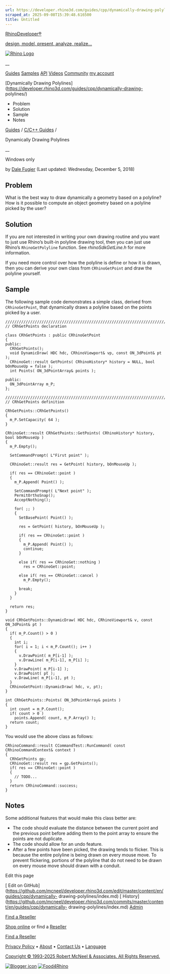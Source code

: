 ```yaml
---
url: https://developer.rhino3d.com/guides/cpp/dynamically-drawing-polylines/
scraped_at: 2025-09-08T15:39:48.616500
title: Untitled
---
```


[RhinoDeveloper®](/)

[design, model, present, analyze, realize...](/)

[![Rhino Logo](https://developer.rhino3d.com/images/rhinodevlogo.png)](/)

__

[Guides](https://developer.rhino3d.com/guides)
[Samples](https://developer.rhino3d.com/samples)
[API](https://developer.rhino3d.com/api)
[Videos](https://developer.rhino3d.com/videos)
[Community](https://discourse.mcneel.com/c/rhino-developer) [my account
](https://www.rhino3d.com/my-account/ "Manage your account, licenses, and
teams")

[Dynamically Drawing
Polylines](https://developer.rhino3d.com/guides/cpp/dynamically-drawing-
polylines/)

  * Problem
  * Solution
  * Sample
  * Notes

[Guides](https://developer.rhino3d.com/en/guides/) / [C/C++
Guides](https://developer.rhino3d.com/en/guides/cpp/) /

Dynamically Drawing Polylines

__

Windows only

by [Dale Fugier](https://discourse.mcneel.com/u/dale/) (Last updated:
Wednesday, December 5, 2018)

## Problem

What is the best way to draw dynamically a geometry based on a polyline? How
is it possible to compute an object geometry based on a polyline picked by the
user?

## Solution

If you are not interested in writing your own drawing routine and you want to
just use Rhino’s built-in polyline drawing tool, then you can just use Rhino’s
`RhinoGetPolyline` function. See _rhinoSdkGetLine.h_ for more information.

If you need more control over how the polyline is define or how it is drawn,
then you can derive your own class from `CRhinoGetPoint` and draw the polyline
yourself.

## Sample

The following sample code demonstrates a simple class, derived from
`CRhinoGetPoint`, that dynamically draws a polyline based on the points picked
by a user.

    
    
    /////////////////////////////////////////////////////////////////////////////
    // CRhGetPoints declaration
    
    class CRhGetPoints : public CRhinoGetPoint
    {
    public:
      CRhGetPoints();
      void DynamicDraw( HDC hdc, CRhinoViewport& vp, const ON_3dPoint& pt );
      CRhinoGet::result GetPoints( CRhinoHistory* history = NULL, bool bOnMouseUp = false );
      int Points( ON_3dPointArray& points );
    
    public:
      ON_3dPointArray m_P;
    };
    
    /////////////////////////////////////////////////////////////////////////////
    // CRhGetPoints definition
    
    CRhGetPoints::CRhGetPoints()
    {
      m_P.SetCapacity( 64 );
    }
    
    CRhinoGet::result CRhGetPoints::GetPoints( CRhinoHistory* history, bool bOnMouseUp )
    {
      m_P.Empty();
    
      SetCommandPrompt( L"First point" );
    
      CRhinoGet::result res = GetPoint( history, bOnMouseUp );
    
      if( res == CRhinoGet::point )
      {
        m_P.Append( Point() );
    
        SetCommandPrompt( L"Next point" );
        PermitOrthoSnap();
        AcceptNothing();
    
        for( ;; )
        {
          SetBasePoint( Point() );
    
          res = GetPoint( history, bOnMouseUp );
    
          if( res == CRhinoGet::point )
          {
            m_P.Append( Point() );
            continue;
          }
    
          else if( res == CRhinoGet::nothing )
            res = CRhinoGet::point;
    
          else if( res == CRhinoGet::cancel )
            m_P.Empty();
    
          break;
        }
      }
    
      return res;
    }
    
    void CRhGetPoints::DynamicDraw( HDC hdc, CRhinoViewport& v, const ON_3dPoint& pt )
    {
      if( m_P.Count() > 0 )
      {
        int i;
        for( i = 1; i < m_P.Count(); i++ )
        {
          v.DrawPoint( m_P[i-1] );
          v.DrawLine( m_P[i-1], m_P[i] );
        }
        v.DrawPoint( m_P[i-1] );
        v.DrawPoint( pt );
        v.DrawLine( m_P[i-1], pt );
      }
      CRhinoGetPoint::DynamicDraw( hdc, v, pt);
    }
    
    int CRhGetPoints::Points( ON_3dPointArray& points )
    {
      int count = m_P.Count();
      if( count > 0 )
        points.Append( count, m_P.Array() );
      return count;
    }
    

You would use the above class as follows:

    
    
    CRhinoCommand::result CCommandTest::RunCommand( const CRhinoCommandContext& context )
    {
      CRhGetPoints gp;
      CRhinoGet::result res = gp.GetPoints();
      if( res == CRhinoGet::point )
      {
        // TODO...
      }
      return CRhinoCommand::success;
    }
    

## Notes

Some additional features that would make this class better are:

  * The code should evaluate the distance between the current point and the previous point before adding them to the point array to ensure the points are not duplicate.
  * The code should allow for an undo feature.
  * After a few points have been picked, the drawing tends to flicker. This is because the entire polyline is being drawn on every mouse move. To prevent flickering, portions of the polyline that do not need to be drawn on every mouse move should drawn with a conduit.

Edit this page

[ Edit on
GitHub](https://github.com/mcneel/developer.rhino3d.com/edit/master/content/en/guides/cpp/dynamically-
drawing-polylines/index.md) [
History](https://github.com/mcneel/developer.rhino3d.com/commits/master/content/en/guides/cpp/dynamically-
drawing-polylines/index.md) [ Admin](https://developer.rhino3d.com/admin)

[Find a Reseller](https://www.rhino3d.com/sales)

[Shop online](https://www.rhino3d.com/store) or find a
[Reseller](https://www.rhino3d.com/sales)

[Find a Reseller](https://www.rhino3d.com/sales)

[Privacy Policy](https://www.rhino3d.com/privacy) •
[About](https://www.rhino3d.com/mcneel/about) • [Contact
Us](https://www.rhino3d.com/mcneel/contact) • [
Language](https://www.rhino3d.com/language "Change to a different region or
language")

[Copyright © 1993-2025 Robert McNeel & Associates. All Rights
Reserved.](https://www.rhino3d.com/mcneel/about)

[](https://www.facebook.com/McNeelRhinoceros/)
[](https://twitter.com/bobmcneel) [](https://www.linkedin.com/groups/75313/)
[](https://www.youtube.com/user/RhinoGuide/videos) [](https://vimeo.com/rhino)
[![Blogger
icon](https://developer.rhino3d.com/images/blogger.svg)](http://blog.rhino3d.com/)
[![Food4Rhino](https://developer.rhino3d.com/images/f4r_icon_01.svg)](https://www.food4rhino.com)

